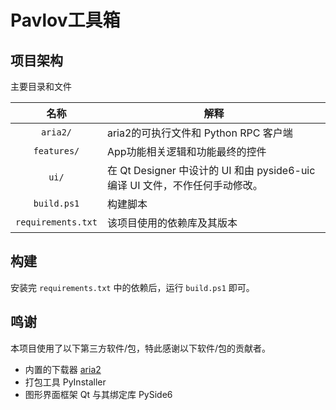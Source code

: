 # Pavlov工具箱

## 项目架构

主要目录和文件

|        名称        | 解释                                                                         |
| :----------------: | ---------------------------------------------------------------------------- |
|      `aria2/`      | aria2的可执行文件和 Python RPC 客户端                                        |
|    `features/`     | App功能相关逻辑和功能最终的控件                                              |
|       `ui/`        | 在 Qt Designer 中设计的 UI 和由 pyside6-uic 编译 UI 文件，不作任何手动修改。 |
|    `build.ps1`     | 构建脚本                                                                     |
| `requirements.txt` | 该项目使用的依赖库及其版本                                                   |

## 构建

安装完 `requirements.txt` 中的依赖后，运行 `build.ps1` 即可。

## 鸣谢

本项目使用了以下第三方软件/包，特此感谢以下软件/包的贡献者。

- 内置的下载器 [aria2](https://github.com/aria2/aria2)
- 打包工具 PyInstaller
- 图形界面框架 Qt 与其绑定库 PySide6